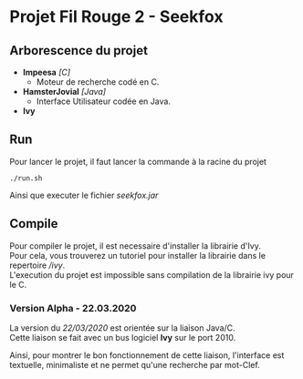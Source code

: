 # Projet Fil Rouge 2 - Seekfox

## Arborescence du projet
+ **Impeesa** *[C]*
    + Moteur de recherche codé en C.
+ **HamsterJovial** *[Java]*
    + Interface Utilisateur codée en Java. 
+ **Ivy**


## Run
Pour lancer le projet, il faut lancer la commande à la racine du projet

```
./run.sh
```

Ainsi que executer le fichier *seekfox.jar*

## Compile
Pour compiler le projet, il est necessaire d'installer la librairie d'Ivy.   
Pour cela, vous trouverez un tutoriel pour installer la librairie dans le repertoire */ivy*.   
L'execution du projet est impossible sans compilation de la librairie ivy pour le C.


### Version Alpha - 22.03.2020
La version du *22/03/2020* est orientée sur la liaison Java/C.   
Cette liaison se fait avec un bus logiciel **Ivy** sur le port 2010.

Ainsi, pour montrer le bon fonctionnement de cette liaison, l'interface est textuelle, minimaliste et ne permet qu'une recherche par mot-Clef.